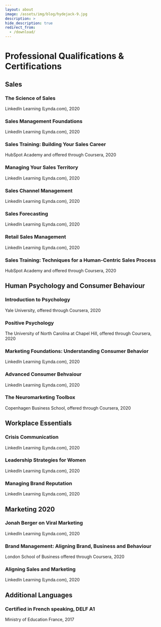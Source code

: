 ```yaml
---
layout: about
image: /assets/img/blog/hydejack-9.jpg
description: >
hide_description: true
redirect_from:
  - /download/
---
```


# Professional Qualifications & Certifications

## Sales  


### The Science of Sales 
LinkedIn Learning (Lynda.com), 2020 

### Sales Management Foundations 
LinkedIn Learning (Lynda.com), 2020 

### Sales Training: Building Your Sales Career
HubSpot Academy and offered through Coursera, 2020

### Managing Your Sales Territory
LinkedIn Learning (Lynda.com), 2020
 
### Sales Channel Management 
LinkedIn Learning (Lynda.com), 2020 

### Sales Forecasting 
LinkedIn Learning (Lynda.com), 2020 

### Retail Sales Management  
LinkedIn Learning (Lynda.com), 2020 

### Sales Training: Techniques for a Human-Centric Sales Process
HubSpot Academy and offered through Coursera, 2020


## Human Psychology and Consumer Behaviour 


### Introduction to Psychology
Yale University, offered through Coursera, 2020  

### Positive Psychology 
The University of North Carolina at Chapel Hill, offered through Coursera, 2020  

### Marketing Foundations: Understanding Consumer Behavior
LinkedIn Learning (Lynda.com), 2020

### Advanced Consumer Behvaiour 
LinkedIn Learning (Lynda.com), 2020 

### The Neuromarketing Toolbox 
Copenhagen Business School, offered through Coursera, 2020  


## Workplace Essentials 


### Crisis Communication 
LinkedIn Learning (Lynda.com), 2020

### Leadership Strategies for Women 
LinkedIn Learning (Lynda.com), 2020

### Managing Brand Reputation
LinkedIn Learning (Lynda.com), 2020  


## Marketing 2020


### Jonah Berger on Viral Marketing 
LinkedIn Learning (Lynda.com), 2020

### Brand Management: Aligning Brand, Business and Behaviour
London School of Business offered through Coursera, 2020 

### Aligning Sales and Marketing
LinkedIn Learning (Lynda.com), 2020


## Additional Languages 


### Certified in French speaking, DELF A1 
Ministry of Education France, 2017


